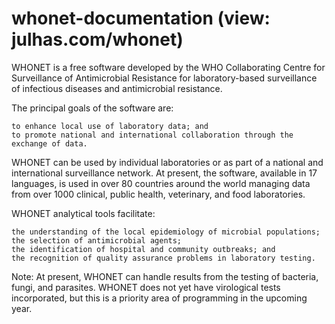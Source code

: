 # whonet-documentation (view: julhas.com/whonet)



WHONET is a free software developed by the WHO Collaborating Centre for Surveillance of Antimicrobial Resistance for laboratory-based surveillance of infectious diseases and antimicrobial resistance.

The principal goals of the software are:

    to enhance local use of laboratory data; and
    to promote national and international collaboration through the exchange of data.

WHONET can be used by individual laboratories or as part of a national and international surveillance network. At present, the software, available in 17 languages, is used in over 80 countries around the world managing data from over 1000 clinical, public health, veterinary, and food laboratories.

WHONET analytical tools facilitate:

    the understanding of the local epidemiology of microbial populations;
    the selection of antimicrobial agents;
    the identification of hospital and community outbreaks; and
    the recognition of quality assurance problems in laboratory testing.

Note: At present, WHONET can handle results from the testing of bacteria, fungi, and parasites. WHONET does not yet have virological tests incorporated, but this is a priority area of programming in the upcoming year.

